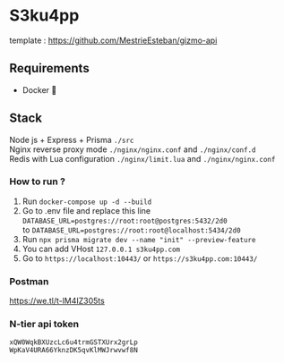 
# S3ku4pp
template : https://github.com/MestrieEsteban/gizmo-api

## Requirements

- Docker 🐳

## Stack
Node js + Express + Prisma `./src` <br />
Nginx reverse proxy mode `./nginx/nginx.conf` and `./nginx/conf.d` <br />
Redis with Lua configuration `./nginx/limit.lua` and `./nginx/nginx.conf` <br />
### How to run ?
1. Run `docker-compose up -d --build`
2. Go to .env file and replace this line  `DATABASE_URL=postgres://root:root@postgres:5432/2d0` <br /> to `DATABASE_URL=postgres://root:root@localhost:5434/2d0`
3. Run `npx prisma migrate dev --name "init" --preview-feature`
4. You can add VHost `127.0.0.1 s3ku4pp.com`
5. Go to `https://localhost:10443/` or `https://s3ku4pp.com:10443/`

### Postman
https://we.tl/t-lM4IZ305ts

### N-tier api token
`xQW0WqkBXUzcLc6u4trmGSTXUrx2grLp` <br />
`WpKaV4URA66YknzDK5qvKlMWJrwvwf8N`
